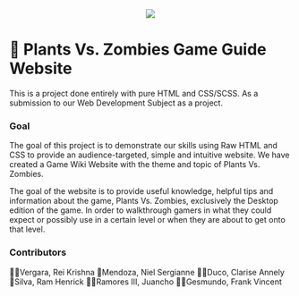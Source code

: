 <div align="center">
  <img src="https://cdn.discordapp.com/attachments/884267448910635148/988327512406892575/pvzmain.png">
</div>

# 🧟 Plants Vs. Zombies Game Guide Website

This is a project done entirely with pure HTML and CSS/SCSS. As a submission to our Web Development Subject as a project. 

### Goal
The goal of this project is to demonstrate our skills using Raw HTML and CSS to provide an audience-targeted, simple and intuitive website. We have created a Game Wiki Website with the theme and topic of Plants Vs. Zombies.

The goal of the website is to provide useful knowledge, helpful tips and information about the game, Plants Vs. Zombies, exclusively the Desktop edition of the game. In order to walkthrough gamers in what they could expect or possibly use in a certain level or when they are about to get onto that level.

### Contributors
👧🏻Vergara, Rei Krishna
👧Mendoza, Niel Sergianne
👧🏽Duco, Clarise Annely
👦Silva, Ram Henrick
👦🏼Ramores III, Juancho
👦🏻Gesmundo, Frank Vincent
